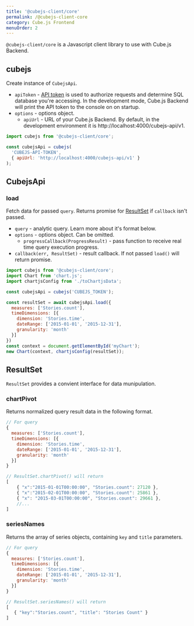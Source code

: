 ```yaml
---
title: '@cubejs-client/core'
permalink: /@cubejs-client-core
category: Cube.js Frontend
menuOrder: 2
---
```


`@cubejs-client/core` is a Javascript client library to use with
Cube.js Backend.

## cubejs

Create instance of `CubejsApi`.

* `apiToken` - [API token](security) is used to authorize requests and determine SQL database you're accessing. In the development mode, Cube.js Backend will print the API token to the console on on startup.
* `options` - options object.
   * `apiUrl` - URL of your Cube.js Backend. By default, in the development environment it is http://localhost:4000/cubejs-api/v1.

```javascript
import cubejs from '@cubejs-client/core';

const cubejsApi = cubejs(
  'CUBEJS-API-TOKEN',
  { apiUrl: 'http://localhost:4000/cubejs-api/v1' }
);
```

## CubejsApi

### load

Fetch data for passed `query`. Returns promise for [ResultSet](#result-set) if `callback` isn't passed.

* `query` - analytic query. Learn more about it's format below.
* `options` - options object. Can be omitted.
    * `progressCallback(ProgressResult)` - pass function to receive real time query execution progress.
* `callback(err, ResultSet)` - result callback. If not passed `load()` will return promise.

```js
import cubejs from '@cubejs-client/core';
import Chart from 'chart.js';
import chartjsConfig from './toChartjsData';

const cubejsApi = cubejs('CUBEJS_TOKEN');

const resultSet = await cubejsApi.load({
  measures: ['Stories.count'],
  timeDimensions: [{
    dimension: 'Stories.time',
    dateRange: ['2015-01-01', '2015-12-31'],
    granularity: 'month'
  }]
})
const context = document.getElementById('myChart');
new Chart(context, chartjsConfig(resultSet));
```

## ResultSet
`ResultSet` provides a convient interface for data munipulation.

### chartPivot
Returns normalized query result data in the following format.

```js
// For query
{
  measures: ['Stories.count'],
  timeDimensions: [{
    dimension: 'Stories.time',
    dateRange: ['2015-01-01', '2015-12-31'],
    granularity: 'month'
  }]
}

// ResultSet.chartPivot() will return
[
    { "x":"2015-01-01T00:00:00", "Stories.count": 27120 },
    { "x":"2015-02-01T00:00:00", "Stories.count": 25861 },
    { "x": "2015-03-01T00:00:00", "Stories.count": 29661 },
    //...
]
```

### seriesNames

Returns the array of series objects, containing `key` and `title` parameters.

```js
// For query
{
  measures: ['Stories.count'],
  timeDimensions: [{
    dimension: 'Stories.time',
    dateRange: ['2015-01-01', '2015-12-31'],
    granularity: 'month'
  }]
}

// ResultSet.seriesNames() will return
[
   { "key":"Stories.count", "title": "Stories Count" }
]
```

